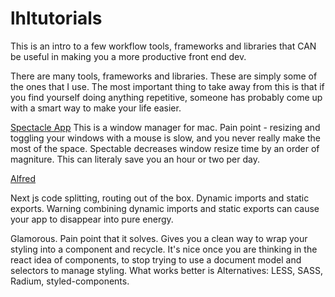 # lhltutorials
This is an intro to a few workflow tools, frameworks and libraries that CAN be useful in making you a more 
productive front end dev. 

There are many tools, frameworks and libraries. These are simply some of the ones that I use. The most important
thing to take away from this is that if you find yourself doing anything repetitive, someone has probably come up with a smart way to make your life easier. 

[Spectacle App](https://www.spectacleapp.com/)
This is a window manager for mac. Pain point - resizing and toggling your windows with a mouse is slow, and you never really make the most of the space. 
Spectable decreases window resize time by an order of magniture. This can literaly save you an hour or two per day. 

[Alfred](https://www.alfredapp.com/)

Next js code splitting, routing out of the box. Dynamic imports and static exports. Warning combining dynamic imports and static exports can cause your app to disappear into pure energy. 

Glamorous. Pain point that it solves. Gives you a clean way to wrap your styling into a component and recycle. 
It's nice once you are thinking in the react idea of components, to stop trying to use a document model and selectors to manage styling. What works better is 
Alternatives: LESS, SASS, Radium, styled-components. 

